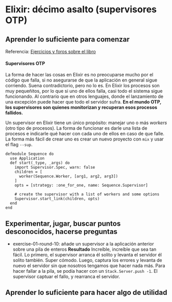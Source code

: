 # Elixir: décimo asalto (supervisores OTP)

## Aprender lo suficiente para comenzar

Referencia: [Ejercicios y foros sobre el libro](https://forums.pragprog.com/forums/322)

#### Supervisores OTP

La forma de hacer las cosas en Elixir es no preocuparse mucho por el código que falla, si no asegurarse de que la aplicación en general sigue corriendo. Suena contradictorio, pero no lo es. En Elixir los procesos son muy pequeñitos, por lo que si uno de ellos falla, casi todo el sistema sigue funcionando. Al contrario que en otros lenguajes, donde el lanzamiento de una excepción puede hacer que todo el servidor sufra. **En el mundo OTP, los supervisores son quienes monitorizan y recuperan esos procesos fallidos.**

Un supervisor en Elixir tiene un único propósito: manejar uno o más *workers* (otro tipo de procesos). La forma de funcionar es darle una lista de procesos e indicarle qué hacer con cada uno de ellos en caso de que falle. La forma más fácil de crear uno es crear un nuevo proyecto con `mix` y usar el flag `--sup`.

```
defmodule Sequence do
  use Application
  def start(_type, _args) do
    import Supervisor.Spec, warn: false
    children = [
      worker(Sequence.Worker, [arg1, arg2, arg3])
    ]
    opts = [strategy: :one_for_one, name: Sequence.Supervisor]

    # create the supervisor with a list of workers and some options
    Supervisor.start_link(children, opts)
  end
end
```

## Experimentar, jugar, buscar puntos desconocidos, hacerse preguntas

- exercise-01-round-10: añade un supervisor a la aplicación anterior sobre una pila de enteros **Resultado** Increíble, increíble que sea tan fácil. Lo primero, el supervisor arranca él solito y levanta el servidor él solito también. Super cómodo. Luego, captura los errores y levanta de nuevo el servidor sin que nosotros tengamos que hacer nada más. Para hacer fallar a la pila, se podía hacer con un `Stack.Server.push -1`. El supervisor captuar el fallo, y rearranca el servidor.

## Aprender lo suficiente para hacer algo de utilidad


